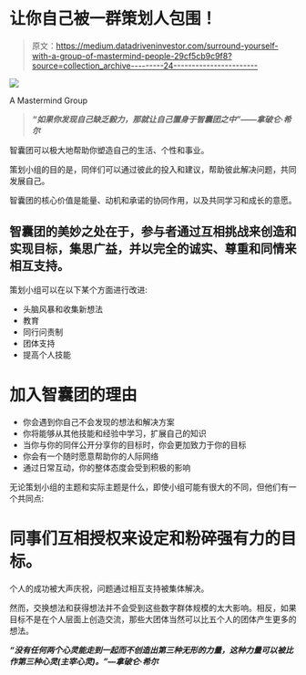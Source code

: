 # 让你自己被一群策划人包围！

> 原文：<https://medium.datadriveninvestor.com/surround-yourself-with-a-group-of-mastermind-people-29cf5cb9c9f8?source=collection_archive---------24----------------------->

![](img/7c178da19c741fa6540c5c18c0a397be.png)

A Mastermind Group

> ***“如果你发现自己缺乏毅力，那就让自己置身于智囊团之中”——拿破仑·希尔***

智囊团可以极大地帮助你塑造自己的生活、个性和事业。

策划小组的目的是，同伴们可以通过彼此的投入和建议，帮助彼此解决问题，共同发展自己。

智囊团的核心价值是能量、动机和承诺的协同作用，以及共同学习和成长的意愿。

## 智囊团的美妙之处在于，参与者通过互相挑战来创造和实现目标，集思广益，并以完全的诚实、尊重和同情来相互支持。

策划小组可以在以下某个方面进行改进:

*   头脑风暴和收集新想法
*   教育
*   同行问责制
*   团体支持
*   提高个人技能

# 加入智囊团的理由

*   你会遇到你自己不会发现的想法和解决方案
*   你将能够从其他技能和经验中学习，扩展自己的知识
*   当你与你的同伴公开分享你的目标时，你会更加致力于你的目标
*   你会有一个随时愿意帮助你的人际网络
*   通过日常互动，你的整体态度会受到积极的影响

无论策划小组的主题和实际主题是什么，即使小组可能有很大的不同，但他们有一个共同点:

# 同事们互相授权来设定和粉碎强有力的目标。

个人的成功被大声庆祝，问题通过相互支持被集体解决。

然而，交换想法和获得想法并不会受到这些数字群体规模的太大影响。相反，如果目标不是在个人层面上创造交流，那些大团体当然可以比五个人的团体产生更多的想法。

***“没有任何两个心灵能走到一起而不创造出第三种无形的力量，这种力量可以被比作第三种心灵(主宰心灵)。”—拿破仑·希尔***